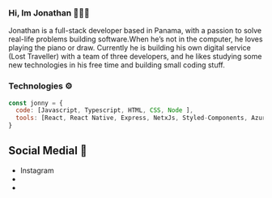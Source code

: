 ### Hi, Im Jonathan 👋🧑‍💻



Jonathan is a full-stack developer based in Panama, with a passion to solve real-life problems building software.When he’s not in the computer, he loves playing the piano or draw. Currently he is building his own digital service (Lost Traveller) with a team of three developers, and he likes studying some new technologies in his free time and building small coding stuff.
 
 
 ### Technologies ⚙️
 
```js
const jonny = {
  code: [Javascript, Typescript, HTML, CSS, Node ],
  tools: [React, React Native, Express, NetxJs, Styled-Components, Azure],
}
```


## Social  Medial 🤖
 
 <ul>
 <li>Instagram</li>
 <li></li>
 <li></li>
 </ul>


